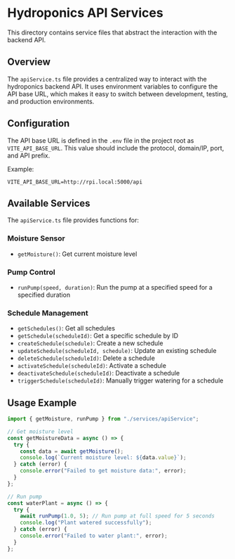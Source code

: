 # Hydroponics API Services

This directory contains service files that abstract the interaction with the backend API.

## Overview

The `apiService.ts` file provides a centralized way to interact with the hydroponics backend API. It uses environment variables to configure the API base URL, which makes it easy to switch between development, testing, and production environments.

## Configuration

The API base URL is defined in the `.env` file in the project root as `VITE_API_BASE_URL`. This value should include the protocol, domain/IP, port, and API prefix.

Example:

```
VITE_API_BASE_URL=http://rpi.local:5000/api
```

## Available Services

The `apiService.ts` file provides functions for:

### Moisture Sensor

- `getMoisture()`: Get current moisture level

### Pump Control

- `runPump(speed, duration)`: Run the pump at a specified speed for a specified duration

### Schedule Management

- `getSchedules()`: Get all schedules
- `getSchedule(scheduleId)`: Get a specific schedule by ID
- `createSchedule(schedule)`: Create a new schedule
- `updateSchedule(scheduleId, schedule)`: Update an existing schedule
- `deleteSchedule(scheduleId)`: Delete a schedule
- `activateSchedule(scheduleId)`: Activate a schedule
- `deactivateSchedule(scheduleId)`: Deactivate a schedule
- `triggerSchedule(scheduleId)`: Manually trigger watering for a schedule

## Usage Example

```typescript
import { getMoisture, runPump } from "./services/apiService";

// Get moisture level
const getMoistureData = async () => {
  try {
    const data = await getMoisture();
    console.log(`Current moisture level: ${data.value}`);
  } catch (error) {
    console.error("Failed to get moisture data:", error);
  }
};

// Run pump
const waterPlant = async () => {
  try {
    await runPump(1.0, 5); // Run pump at full speed for 5 seconds
    console.log("Plant watered successfully");
  } catch (error) {
    console.error("Failed to water plant:", error);
  }
};
```
